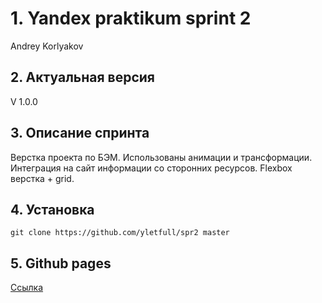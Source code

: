 # 1. Yandex praktikum sprint 2 
Andrey Korlyakov  

## 2. Актуальная версия  
V 1.0.0  

## 3. Описание спринта  
Верстка проекта по БЭМ. Использованы анимации и трансформации. Интеграция на сайт информации со сторонних ресурсов. Flexbox верстка + grid. 

## 4. Установка  
`git clone https://github.com/yletfull/spr2 master`

## 5. Github pages  
[Ссылка](https://yletfull.github.io/spr2/) 
